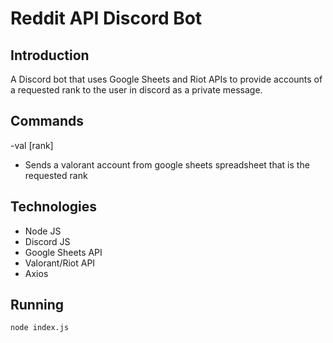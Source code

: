 # Reddit API Discord Bot

## Introduction

A Discord bot that uses Google Sheets and Riot APIs to provide accounts of a requested rank to the user in discord as a private message.

## Commands

-val [rank]
  - Sends a valorant account from google sheets spreadsheet that is the requested rank

## Technologies

- Node JS
- Discord JS
- Google Sheets API
- Valorant/Riot API
- Axios

## Running

```sh
node index.js
```
